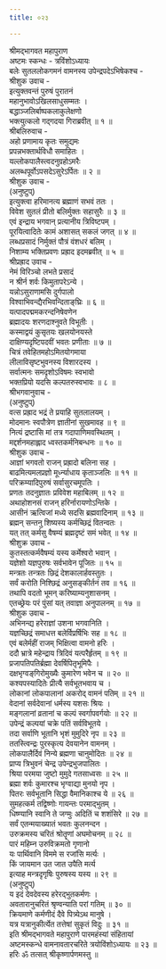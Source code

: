 ```yaml
---
title: ०२३

---
```

श्रीमद्‌भागवत महापुराण  
अष्टमः स्कन्धः - त्रविंशोऽध्यायः  
बलेः सुतललोकगमनं वामनस्य उपेन्द्रपदेऽभिषेकश्च -  
श्रीशुक उवाच -  
इत्युक्तवन्तं पुरुषं पुरातनं   
महानुभावोऽखिलसाधुसम्मतः ।   
बद्धाञ्जलिर्बाष्पकलाकुलेक्षणो   
भक्त्युत्कलो गद्गदया गिराब्रवीत् ॥ १ ॥   
श्रीबलिरुवाच -   
अहो प्रणामाय कृतः समुद्यमः   
प्रपन्नभक्तार्थविधौ समाहितः ।   
यल्लोकपालैस्त्वदनुग्रहोऽमरैः   
अलब्धपूर्वोऽपसदेऽसुरेऽर्पितः ॥ २ ॥   
श्रीशुक उवाच -   
(अनुष्टुप्)   
इत्युक्त्वा हरिमानत्य ब्रह्माणं सभवं ततः ।   
विवेश सुतलं प्रीतो बलिर्मुक्तः सहासुरैः ॥ ३ ॥   
एवं इन्द्राय भगवान् प्रत्यानीय त्रिविष्टपम् ।   
पूरयित्वादितेः कामं अशासत् सकलं जगत् ॥ ४ ॥   
लब्धप्रसादं निर्मुक्तं पौत्रं वंशधरं बलिम् ।   
निशाम्य भक्तिप्रवणः प्रह्राद इदमब्रवीत् ॥ ५ ॥   
श्रीप्रह्राद उवाच -   
नेमं विरिञ्चो लभते प्रसादं   
न श्रीर्न शर्वः किमुतापरेऽन्ये ।   
यन्नोऽसुराणामसि दुर्गपालो   
विश्वाभिवन्द्यैरभिवन्दिताङ्‌घ्रिः ॥ ६ ॥   
यत्पादपद्ममकरन्दनिषेवणेन   
ब्रह्मादयः शरणदाश्नुवते विभूतीः ।   
कस्माद्वयं कुसृतयः खलयोनयस्ते   
दाक्षिण्यदृष्टिपदवीं भवतः प्रणीताः ॥ ७ ॥   
चित्रं तवेहितमहोऽमितयोगमाया   
लीलाविसृष्टभुवनस्य विशारदस्य ।   
सर्वात्मनः समदृशोऽविषमः स्वभावो   
भक्तप्रियो यदसि कल्पतरुस्वभावः ॥ ८ ॥   
श्रीभगवानुवाच -   
(अनुष्टुप्)   
वत्स प्रह्राद भद्रं ते प्रयाहि सुतलालयम् ।   
मोदमानः स्वपौत्रेण ज्ञातीनां सुखमावह ॥ ९ ॥   
नित्यं द्रष्टासि मां तत्र गदापाणिमवस्थितम् ।   
मद्दर्शनमहाह्लाद ध्वस्तकर्मनिबन्धनः ॥ १० ॥   
श्रीशुक उवाच -   
आज्ञां भगवतो राजन् प्रह्रादो बलिना सह ।   
बाढमित्यमलप्रज्ञो मूर्ध्न्याधाय कृताञ्जलिः ॥ ११ ॥   
परिक्रम्यादिपुरुषं सर्वासुरचमूपतिः ।   
प्रणतः तदनुज्ञातः प्रविवेश महाबिलम् ॥ १२ ॥   
अथाहोशनसं राजन् हरिर्नारायणोऽन्तिके ।   
आसीनं ऋत्विजां मध्ये सदसि ब्रह्मवादिनाम् ॥ १३ ॥   
ब्रह्मन् सन्तनु शिष्यस्य कर्मच्छिद्रं वितन्वतः ।   
यत् तत् कर्मसु वैषम्यं ब्रह्मदृष्टं समं भवेत् ॥ १४ ॥   
श्रीशुक्र उवाच -   
कुतस्तत्कर्मवैषम्यं यस्य कर्मेश्वरो भवान् ।   
यज्ञेशो यज्ञपुरुषः सर्वभावेन पूजितः ॥ १५ ॥   
मन्त्रतः तन्त्रतः छिद्रं देशकालार्हवस्तुतः ।   
सर्वं करोति निश्छिद्रं अनुसङ्कीर्तनं तव ॥ १६ ॥   
तथापि वदतो भूमन् करिष्याम्यनुशासनम् ।   
एतच्छ्रेयः परं पुंसां यत् तवाज्ञा अनुपालनम् ॥ १७ ॥   
श्रीशुक उवाच -   
अभिनन्द्य हरेराज्ञां उशना भगवानिति ।   
यज्ञच्छिद्रं समाधत्त बलेर्विप्रर्षिभिः सह ॥ १८ ॥   
एवं बलेर्महीं राजम् भिक्षित्वा वामनो हरिः ।   
ददौ भ्रात्रे महेन्द्राय त्रिदिवं यत्परैर्हृतम् ॥ १९ ॥   
प्रजापतिपतिर्ब्रह्मा देवर्षिपितृभूमिपैः ।   
दक्षभृग्वङ्‌गिरोमुख्यैः कुमारेण भवेन च ॥ २० ॥   
कश्यपस्यादितेः प्रीत्यै सर्वभूतभवाय च ।   
लोकानां लोकपालानां अकरोद् वामनं पतिम् ॥ २१ ॥   
वेदानां सर्वदेवानां धर्मस्य यशसः श्रियः ।   
मङ्गलानां व्रतानां च कल्पं स्वर्गापवर्गयोः ॥ २२ ॥   
उपेन्द्रं कल्पयां चक्रे पतिं सर्वविभूतये ।   
तदा सर्वाणि भूतानि भृशं मुमुदिरे नृप ॥ २३ ॥   
ततस्त्विन्द्रः पुरस्कृत्य देवयानेन वामनम् ।   
लोकपालैर्दिवं निन्ये ब्रह्मणा चानुमोदितः ॥ २४ ॥   
प्राप्य त्रिभुवनं चेन्द्र उपेन्द्रभुजपालितः ।   
श्रिया परमया जुष्टो मुमुदे गतसाध्वसः ॥ २५ ॥   
ब्रह्मा शर्वः कुमारश्च भृग्वाद्या मुनयो नृप ।   
पितरः सर्वभूतानि सिद्धा वैमानिकाश्च ये ॥ २६ ॥   
सुमहत्कर्म तद्विष्णोः गायन्तः परमाद्भुतम् ।   
धिष्ण्यानि स्वानि ते जग्मुः अदितिं च शशंसिरे ॥ २७ ॥   
सर्वं एतन्मयाख्यातं भवतः कुलनन्दन ।   
उरुक्रमस्य चरितं श्रोतॄणां अघमोचनम् ॥ २८ ॥   
पारं महिम्न उरुविक्रमतो गृणानो   
यः पार्थिवानि विममे स रजांसि मर्त्यः ।   
किं जायमान उत जात उपैति मर्त्य   
इत्याह मन्त्रदृगृषिः पुरुषस्य यस्य ॥ २९ ॥   
(अनुष्टुप्)   
य इदं देवदेवस्य हरेरद्भुतकर्मणः ।   
अवतारानुचरितं श्रृण्वन्याति परां गतिम् ॥ ३० ॥   
क्रियमाणे कर्मणीदं दैवे पित्र्येऽथ मानुषे ।   
यत्र यत्रानुकीर्त्येत तत्तेषां सुकृतं विदुः ॥ ३१ ॥   
इति श्रीमद्‌भागवते महापुराणे पारमहंस्यां संहितायां   
अष्टमस्कन्धे वामनावतारचरिते त्रयोविंशोऽध्यायः ॥ २३ ॥   
हरिः ॐ तत्सत् श्रीकृष्णार्पणमस्तु ॥ 